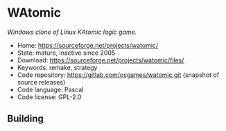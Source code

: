 # WAtomic

_Windows clone of Linux KAtomic logic game._

- Home: https://sourceforge.net/projects/watomic/
- State: mature, inactive since 2005
- Download: https://sourceforge.net/projects/watomic/files/
- Keywords: remake, strategy
- Code repository: https://gitlab.com/osgames/watomic.git (snapshot of source releases)
- Code language: Pascal
- Code license: GPL-2.0

## Building

